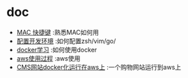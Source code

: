 # doc
* [MAC 快捷键](MAC_Key.md)  :熟悉MAC如何用
* [配置开发环境](developer_env.md) :如何配置zsh/vim/go/
* [docker学习](docker.md)  :如何使用docker
* [aws使用过程](aws.md)   :aws使用
* [CMS网站docker化运行在aws上](mall.md) :一个购物网站运行到aws上
